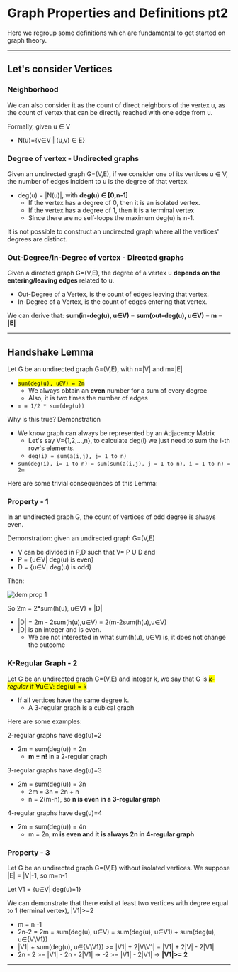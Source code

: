 # Graph Properties and Definitions pt2
Here we regroup some definitions which are fundamental to get started on graph theory.

--- 

## Let's consider Vertices

### Neighborhood
We can also consider it as the count of direct neighbors of the vertex u, 
as the count of vertex that can be directly reached with one edge from u.

Formally, given u ∈ V
* N(u)={v∈V | (u,v) ∈ E}

### Degree of vertex - Undirected graphs
Given an undirected graph G=(V,E), if we consider one of its vertices u ∈ V,
the number of edges incident to u is the degree of that vertex.
* deg(u) = |N(u)|, with **deg(u) ∈ [0,n-1]**
  * If the vertex has a degree of 0, then it is an isolated vertex.
  * If the vertex has a degree of 1, then it is a terminal vertex
  * Since there are no self-loops the maximum deg(u) is n-1.

It is not possible to construct an undirected graph where all the vertices' degrees are 
distinct.

### Out-Degree/In-Degree of vertex - Directed graphs
Given a directed graph G=(V,E), the degree of a vertex u **depends on the entering/leaving edges** related to u.
* Out-Degree of a Vertex, is the count of edges leaving that vertex.
* In-Degree of a Vertex, is the count of edges entering that vertex.

We can derive that: **sum(in-deg(u), u∈V) = sum(out-deg(u), u∈V) = m = |E|**

---

## Handshake Lemma
Let G be an undirected graph G=(V,E), with n=|V| and m=|E|
* <mark>`sum(deg(u), u∈V) = 2m`</mark>
  * We always obtain an **even** number for a sum of every degree
  * Also, it is two times the number of edges
* `m = 1/2 * sum(deg(u))`

Why is this true? Demonstration
* We know graph can always be represented by an Adjacency Matrix 
  * Let's say V={1,2,...,n}, to calculate deg(i) we just need to sum the i-th row's elements.
  * `deg(i) = sum(a(i,j), j= 1 to n)`  
* `sum(deg(i), i= 1 to n) = sum(sum(a(i,j), j = 1 to n), i = 1 to n) = 2m`

Here are some trivial consequences of this Lemma:

### Property - 1
In an undirected graph G, the count of vertices of odd degree is always even.

Demonstration: given an undirected graph G=(V,E)
* V can be divided in P,D such that V= P U D and
* P = {u∈V| deg(u) is even}
* D = {u∈V| deg(u) is odd}

Then:

![dem prop 1](https://github.com/PayThePizzo/DataStrutucures-Algorithms/blob/main/Resources/demprop1.png?raw=TRUE)

So 2m = 2*sum(h(u), u∈V) + |D|
* |D| = 2m - 2sum(h(u),u∈V) = 2(m-2sum(h(u),u∈V) 
* |D| is an integer and is even.
  * We are not interested in what sum(h(u), u∈V) is, it does not change the outcome

### K-Regular Graph - 2
Let G be an undirected graph G=(V,E) and integer k, we say that G is <mark>*k-regular*
if ∀u∈V: deg(u) = k</mark>
* If all vertices have the same degree k.
  * A 3-regular graph is a cubical graph 

Here are some examples:

2-regular graphs have deg(u)=2
* 2m = sum(deg(u)) = 2n
  * **m = n!** in a 2-regular graph

3-regular graphs have deg(u)=3
* 2m = sum(deg(u)) = 3n
  * 2m = 3n = 2n + n
  * n = 2(m-n), so **n is even in a 3-regular graph**

4-regular graphs have deg(u)=4
* 2m = sum(deg(u)) = 4n
  * m = 2n, **m is even and it is always 2n in 4-regular graph**

### Property - 3
Let G be an undirected graph G=(V,E) without isolated vertices. We suppose
|E| = |V|-1, so m=n-1

Let V1 = {u∈V| deg(u)=1}

We can demonstrate that there exist at least two vertices with degree equal to 1 (terminal vertex), |V1|>=2
* m = n -1 
* 2n-2 = 2m = sum(deg(u), u∈V) = sum(deg(u), u∈V1) + sum(deg(u), u∈{V\V1})
* |V1| + sum(deg(u), u∈{V\V1}) >= |V1| + 2|V\V1| = |V1| + 2|V| - 2|V1|
* 2n - 2 >= |V1| - 2n - 2|V1| -> -2 >= |V1| - 2|V1| -> **|V1|>= 2**

---